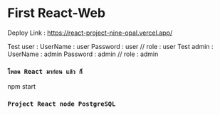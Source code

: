 # First React-Web

Deploy Link : https://react-project-nine-opal.vercel.app/

Test user : UserName : user Password : user  // role : user
Test admin : UserName : admin Password : admin  // role : admin

### `โหลด React มาก่อน แล้ว ก็`
npm start

### `Project React node PostgreSQL`

